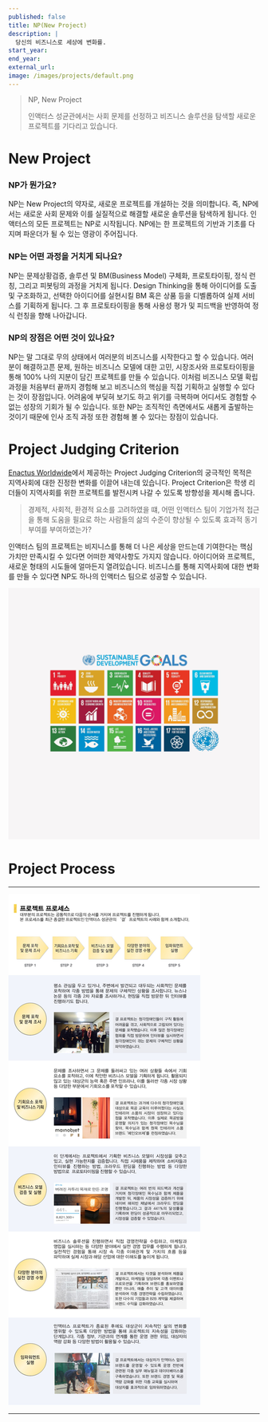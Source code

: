 ```yaml
---
published: false
title: NP(New Project)
description: |
  당신의 비즈니스로 세상에 변화를.
start_year:
end_year:
external_url:
image: /images/projects/default.png
---
```


> NP, New Project
> 
> 인액터스 성균관에서는 사회 문제를 선정하고 비즈니스 솔루션을 탐색할 새로운 프로젝트를 기다리고 있습니다.


# New Project

### NP가 뭔가요?

NP는 New Project의 약자로, 새로운 프로젝트를 개설하는 것을 의미합니다. 즉, NP에서는 새로운 사회 문제와 이를 실질적으로 해결할 새로운 솔루션을 탐색하게 됩니다. 인액터스의 모든 프로젝트는 NP로 시작됩니다. NP에는 한 프로젝트의 기반과 기초를 다지며 파운더가 될 수 있는 영광이 주어집니다.

### NP는 어떤 과정을 거치게 되나요?

NP는 문제상황검증, 솔루션 및 BM(Business Model) 구체화, 프로토타이핑, 정식 런칭, 그리고 피봇팅의 과정을 거치게 됩니다.
Design Thinking을 통해 아이디어를 도출 및 구조화하고, 선택한 아이디어를 실현시킬 BM 혹은 상품 등을 디벨롭하여 실제 서비스를 기획하게 됩니다. 그 후 프로토타이핑을 통해 사용성 평가 및 피드백을 반영하여 정식 런칭을 향해 나아갑니다.

### NP의 장점은 어떤 것이 있나요?

NP는 말 그대로 무의 상태에서 여러분의 비즈니스를 시작한다고 할 수 있습니다. 여러분이 해결하고픈 문제, 원하는 비즈니스 모델에 대한 고민, 시장조사와 프로토타이핑을 통해 100% 나의 지분이 담긴 프로젝트를 만들 수 있습니다. 이처럼 비즈니스 모델 확립 과정을 처음부터 끝까지 경험해 보고 비즈니스의 핵심을 직접 기획하고 실행할 수 있다는 것이 장점입니다. 어려움에 부딪혀 보기도 하고 위기를 극복하며 어디서도 경험할 수 없는 성장의 기회가 될 수 있습니다. 또한 NP는 조직적인 측면에서도 새롭게 출발하는 것이기 때문에 인사 조직 과정 또한 경험해 볼 수 있다는 장점이 있습니다.

# Project Judging Criterion

[Enactus Worldwide](http://enactus.org)에서 제공하는 Project Judging Criterion의 궁극적인 목적은 지역사회에 대한 진정한 변화를 이끌어 내는데 있습니다.
Project Criterion은 학생 리더들이 지역사회를 위한 프로젝트를 발전시켜 나갈 수 있도록 방향성을 제시해 줍니다.

> 경제적, 사회적, 환경적 요소를 고려하였을 떄, 어떤 인액터스 팀이 기업가적 접근을 통해 도움을 필요로 하는 사람들의 삶의 수준이 향상될 수 있도록 효과적 동기 부여를 부여하였는가?

인액터스 팀의 프로젝트는 비지니스를 통해 더 나은 세상을 만드는데 기여한다는 핵심 가치만 만족시킬 수 있다면 어떠한 제약사항도 가지지 않습니다. 아이디어와 프로젝트, 새로운 형태의 시도들에 얼마든지 열려있습니다. 비즈니스를 통해 지역사회에 대한 변화를 만들 수 있다면 NP도 하나의 인액터스 팀으로 성공할 수 있습니다.

![](/images/projects/default.png)


# Project Process

*****

![](/images/projects/np_process.jpg)

*****
